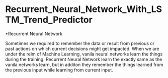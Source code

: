 # Recurrent_Neural_Network_With_LSTM_Trend_Predictor


*Recurrent Neural Network


Sometimes we required to remember the data or result from previous or past
actions on which current decisions might get impacted. When we are under the relm
of Machine Learning, vanila neural networks learn the things during the training.
Recurrent Neural Network learn the exactly same as the vanila networks learn, but in additon
they remember the things learned from the previous input while learning from current input.
